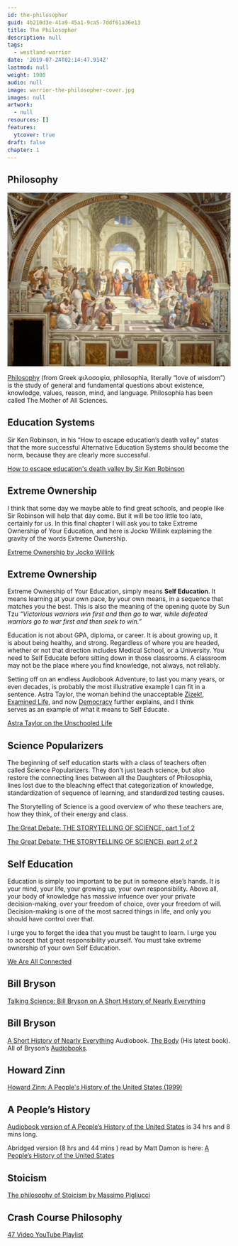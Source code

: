 ```yaml
---
id: the-philosopher
guid: 4b210d3e-41a9-45a1-9ca5-7ddf61a36e13
title: The Philosopher
description: null
tags:
  - westland-warrior
date: '2019-07-24T02:14:47.914Z'
lastmod: null
weight: 1900
audio: null
image: warrior-the-philosopher-cover.jpg
images: null
artwork:
  - null
resources: []
features:
  ytcover: true
draft: false
chapter: 1
---
```


## Philosophy

![Philosophy](files/school-of-athens.jpg)

[Philosophy](https://en.wikipedia.org/wiki/Philosophy) (from Greek φιλοσοφία, philosophia, literally “love of wisdom”) is the study of general and fundamental questions about existence, knowledge, values, reason, mind, and language. Philosophia has been called The Mother of All Sciences.

## Education Systems

Sir Ken Robinson, in his “How to escape education’s death valley” states\
that the more successful Alternative Education Systems should become the\
norm, because they are clearly more successful.

[How to escape education's death valley by Sir Ken Robinson](https://www.youtube.com/watch?v=wX78iKhInsc "Play Video")

## Extreme Ownership

I think that some day we maybe able to find great schools, and people like\
Sir Robinson will help that day come. But it will be too little too late,\
certainly for us. In this final chapter I will ask you to take Extreme\
Ownership of Your Education, and here is Jocko Willink explaining the\
gravity of the words Extreme Ownership.

[Extreme Ownership by Jocko Willink](https://www.youtube.com/watch?v=ljqra3BcqWM "Play Video")

## Extreme Ownership

Extreme Ownership of Your Education, simply means **Self Education**. It\
means learning at your own pace, by your own means, in a sequence that\
matches you the best. This is also the meaning of the opening quote by Sun\
Tzu *“Victorious warriors win first and then go to war, while defeated\
warriors go to war first and then seek to win.”*

Education is not about GPA, diploma, or career. It is about growing up, it\
is about being healthy, and strong. Regardless of where you are headed,\
whether or not that direction includes Medical School, or a University. You\
need to Self Educate before sitting down in those classrooms. A classroom\
may not be the place where you find knowledge, not always, not reliably.

Setting off on an endless Audiobook Adventure, to last you many years, or\
even decades, is probably the most illustrative example I can fit in a\
sentence. Astra Taylor, the woman behind the unacceptable [Zizek!](https://www.youtube.com/watch?v=enyG430I2nk),\
[Examined Life](https://www.youtube.com/watch?v=1zwmum5_ofU), and now [Democracy](https://www.youtube.com/watch?v=OHxRj9JWQMs) further explains, and I think\
serves as an example of what it means to Self Educate.

[Astra Taylor on the Unschooled Life](https://www.youtube.com/watch?v=LwIyy1Fi-4Q "Play Video")

## Science Popularizers

The beginning of self education starts with a class of teachers often\
called Science Popularizers. They don’t just teach science, but also\
restore the connecting lines between all the Daughters of Philosophia,\
lines lost due to the bleaching effect that categorization of knowledge,\
standardization of sequence of learning, and standardized testing causes.

The Storytelling of Science is a good overview of who these teachers are,\
how they think, of their energy and class.

[The Great Debate: THE STORYTELLING OF SCIENCE, part 1 of 2](https://www.youtube.com/watch?v=_J4QPz52Sfo "Play Video")

[The Great Debate: THE STORYTELLING OF SCIENCEi, part 2 of 2](https://www.youtube.com/watch?v=40YIIaF1qiw "Play Video")

## Self Education

Education is simply too important to be put in someone else’s hands. It is\
your mind, your life, your growing up, your own responsibility. Above all,\
your body of knowledge has massive infuence over your private\
decision-making, over your freedom of choice, over your freedom of will.\
Decision-making is one of the most sacred things in life, and only you\
should have control over that.

I urge you to forget the idea that you must be taught to learn. I urge you\
to accept that great responsibility yourself. You must take extreme\
ownership of your own Self Education.

[We Are All Connected](https://www.youtube.com/watch?v=XGK84Poeynk "Play Video")

## Bill Bryson

[Talking Science: Bill Bryson on A Short History of Nearly Everything](https://www.youtube.com/watch?v=4gb-hnbHbjw "Play Video")

## Bill Bryson

[A Short History of Nearly Everything](https://www.audible.com/pd/A-Short-History-of-Nearly-Everything-Audiobook/B002V0KFPW) Audiobook. [The Body](https://www.audible.com/pd/The-Body-Audiobook/0147526922) (His latest book). All of Bryson’s [Audiobooks](https://www.audible.com/author/Bill-Bryson/B000APXTVM).

## Howard Zinn

[Howard Zinn: A People's History of the United States (1999)](https://www.youtube.com/watch?v=Vn_m9WCd-88 "Play Video")

## A People’s History

[Audiobook version of A People’s History of the United States](https://www.audible.com/pd/A-Peoples-History-of-the-United-States-Audiobook/B0030H777E) is 34 hrs and 8 mins long.

Abridged version (8 hrs and 44 mins ) read by Matt Damon is here: [A\
People’s History of the United States](https://www.audible.com/pd/A-Peoples-History-of-the-United-States-Audiobook/B002V5CKGE)

## Stoicism

[The philosophy of Stoicism by Massimo Pigliucci](https://www.youtube.com/watch?v=R9OCA6UFE-0 "Play Video")

## Crash Course Philosophy

[47 Video YouTube Playlist](https://www.youtube.com/playlist?list=PL8dPuuaLjXtNgK6MZucdYldNkMybYIHKR)
